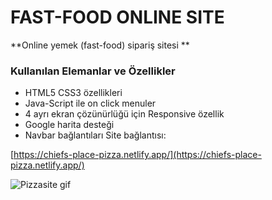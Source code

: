 # FAST-FOOD ONLINE SITE
**Online yemek (fast-food) sipariş sitesi **

### Kullanılan Elemanlar ve Özellikler
 - HTML5 CSS3 özellikleri
 - Java-Script ile on click menuler
 - 4 ayrı ekran çözünürlüğü için Responsive özellik
 - Google harita desteği
 - Navbar bağlantıları
 Site bağlantısı:



 [https://chiefs-place-pizza.netlify.app/](https://chiefs-place-pizza.netlify.app/)
 
![Pizzasite gif](/images/pizzasite.gif)
